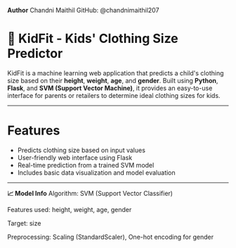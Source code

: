 **Author**
Chandni Maithil
GitHub: @chandnimaithil207
# 👕 KidFit - Kids' Clothing Size Predictor

KidFit is a machine learning web application that predicts a child's clothing size based on their **height**, **weight**, **age**, and **gender**. Built using **Python**, **Flask**, and **SVM (Support Vector Machine)**, it provides an easy-to-use interface for parents or retailers to determine ideal clothing sizes for kids.

---

# Features

- Predicts clothing size based on input values
- User-friendly web interface using Flask
- Real-time prediction from a trained SVM model
- Includes basic data visualization and model evaluation

---


**📈 Model Info**
Algorithm: SVM (Support Vector Classifier)

Features used: height, weight, age, gender

Target: size

Preprocessing: Scaling (StandardScaler), One-hot encoding for gender
